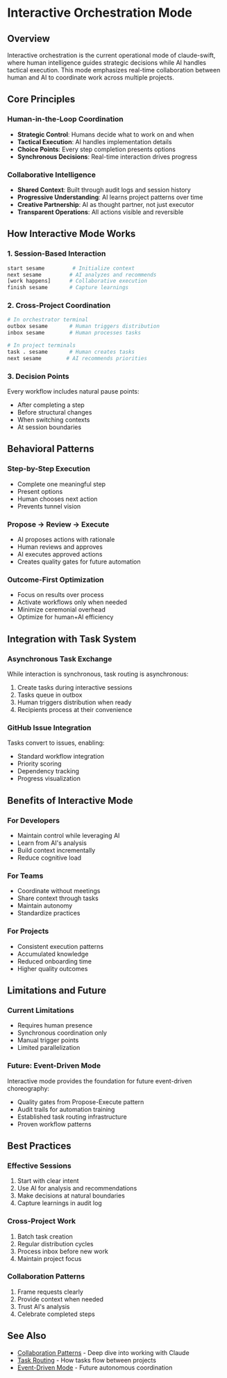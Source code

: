 # Interactive Orchestration Mode

## Overview

Interactive orchestration is the current operational mode of claude-swift, where human intelligence guides strategic decisions while AI handles tactical execution. This mode emphasizes real-time collaboration between human and AI to coordinate work across multiple projects.

## Core Principles

### Human-in-the-Loop Coordination
- **Strategic Control**: Humans decide what to work on and when
- **Tactical Execution**: AI handles implementation details
- **Choice Points**: Every step completion presents options
- **Synchronous Decisions**: Real-time interaction drives progress

### Collaborative Intelligence
- **Shared Context**: Built through audit logs and session history
- **Progressive Understanding**: AI learns project patterns over time
- **Creative Partnership**: AI as thought partner, not just executor
- **Transparent Operations**: All actions visible and reversible

## How Interactive Mode Works

### 1. Session-Based Interaction
```bash
start sesame         # Initialize context
next sesame         # AI analyzes and recommends
[work happens]      # Collaborative execution
finish sesame       # Capture learnings
```

### 2. Cross-Project Coordination
```bash
# In orchestrator terminal
outbox sesame       # Human triggers distribution
inbox sesame        # Human processes tasks

# In project terminals
task . sesame       # Human creates tasks
next sesame        # AI recommends priorities
```

### 3. Decision Points
Every workflow includes natural pause points:
- After completing a step
- Before structural changes
- When switching contexts
- At session boundaries

## Behavioral Patterns

### Step-by-Step Execution
- Complete one meaningful step
- Present options
- Human chooses next action
- Prevents tunnel vision

### Propose → Review → Execute
- AI proposes actions with rationale
- Human reviews and approves
- AI executes approved actions
- Creates quality gates for future automation

### Outcome-First Optimization
- Focus on results over process
- Activate workflows only when needed
- Minimize ceremonial overhead
- Optimize for human+AI efficiency

## Integration with Task System

### Asynchronous Task Exchange
While interaction is synchronous, task routing is asynchronous:
1. Create tasks during interactive sessions
2. Tasks queue in outbox
3. Human triggers distribution when ready
4. Recipients process at their convenience

### GitHub Issue Integration
Tasks convert to issues, enabling:
- Standard workflow integration
- Priority scoring
- Dependency tracking
- Progress visualization

## Benefits of Interactive Mode

### For Developers
- Maintain control while leveraging AI
- Learn from AI's analysis
- Build context incrementally
- Reduce cognitive load

### For Teams
- Coordinate without meetings
- Share context through tasks
- Maintain autonomy
- Standardize practices

### For Projects
- Consistent execution patterns
- Accumulated knowledge
- Reduced onboarding time
- Higher quality outcomes

## Limitations and Future

### Current Limitations
- Requires human presence
- Synchronous coordination only
- Manual trigger points
- Limited parallelization

### Future: Event-Driven Mode
Interactive mode provides the foundation for future event-driven choreography:
- Quality gates from Propose-Execute pattern
- Audit trails for automation training
- Established task routing infrastructure
- Proven workflow patterns

## Best Practices

### Effective Sessions
1. Start with clear intent
2. Use AI for analysis and recommendations
3. Make decisions at natural boundaries
4. Capture learnings in audit log

### Cross-Project Work
1. Batch task creation
2. Regular distribution cycles
3. Process inbox before new work
4. Maintain project focus

### Collaboration Patterns
1. Frame requests clearly
2. Provide context when needed
3. Trust AI's analysis
4. Celebrate completed steps

## See Also

- [Collaboration Patterns](../../collaboration/patterns.md) - Deep dive into working with Claude
- [Task Routing](../task-routing.md) - How tasks flow between projects
- [Event-Driven Mode](./event-driven.md) - Future autonomous coordination